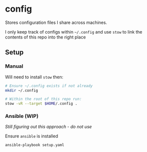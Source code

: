 # config

Stores configuration files I share across machines.

I only keep track of configs within `~/.config` and use `stow` to link
the contents of this repo into the right place

## Setup

### Manual

Will need to install `stow` then:

```bash
# Ensure ~/.config exists if not already
mkdir ~/.config

# Within the root of this repo run:
stow -vR --target $HOME/.config .
```

### Ansible (WIP)

_Still figuring out this approach - do not use_

Ensure `ansible` is installed

```bash
ansible-playbook setup.yaml
```
